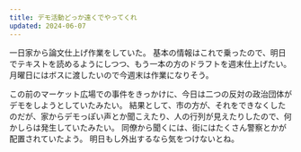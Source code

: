 ```yaml
---
title: デモ活動どっか遠くでやってくれ
updated: 2024-06-07
---
```


一日家から論文仕上げ作業をしていた。
基本の情報はこれで乗ったので、明日でテキストを読めるようにしつつ、もう一本の方のドラフトを週末仕上げたい。
月曜日にはボスに渡したいので今週末は作業になりそう。

この前のマーケット広場での事件をきっかけに、今日は二つの反対の政治団体がデモをしようとしていたみたい。
結果として、市の方が、それをできなくしたのだが、家からデモっぽい声とか聞こえたり、人の行列が見えたりしたので、何かしらは発生していたみたい。
同僚から聞くには、街にはたくさん警察とかが配置されていたよう。
明日もし外出するなら気をつけないとね。
